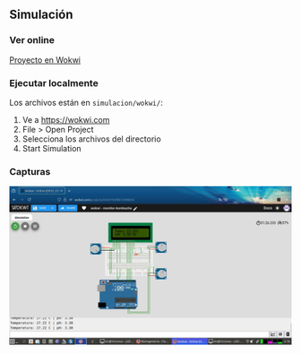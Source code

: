 ## Simulación

### Ver online
[Proyecto en Wokwi](https://wokwi.com/projects/444279298013996033)

### Ejecutar localmente
Los archivos están en `simulacion/wokwi/`:
1. Ve a https://wokwi.com
2. File > Open Project
3. Selecciona los archivos del directorio
4. Start Simulation

### Capturas
![Circuito completo](simulacion/capturas/circuito.png)
